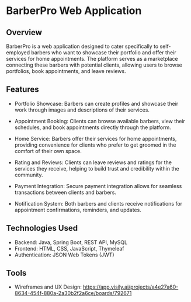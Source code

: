 # BarberPro Web Application

## Overview
BarberPro is a web application designed to cater specifically to self-employed barbers who want to showcase their portfolio and offer their services for home appointments. The platform serves as a marketplace connecting these barbers with potential clients, allowing users to browse portfolios, book appointments, and leave reviews.

## Features
* Portfolio Showcase: Barbers can create profiles and showcase their work through images and descriptions of their services.

* Appointment Booking: Clients can browse available barbers, view their schedules, and book appointments directly through the platform.

* Home Service: Barbers offer their services for home appointments, providing convenience for clients who prefer to get groomed in the comfort of their own space.

* Rating and Reviews: Clients can leave reviews and ratings for the services they receive, helping to build trust and credibility within the community.

* Payment Integration: Secure payment integration allows for seamless transactions between clients and barbers.

* Notification System: Both barbers and clients receive notifications for appointment confirmations, reminders, and updates.


## Technologies Used
* Backend: Java, Spring Boot, REST API, MySQL
* Frontend: HTML, CSS, JavaScript, Thymeleaf
* Authentication: JSON Web Tokens (JWT)

## Tools
* Wireframes and UX Design: https://app.visily.ai/projects/a4e27a60-8634-454f-880a-2a30b2f2a6ce/boards/792671
